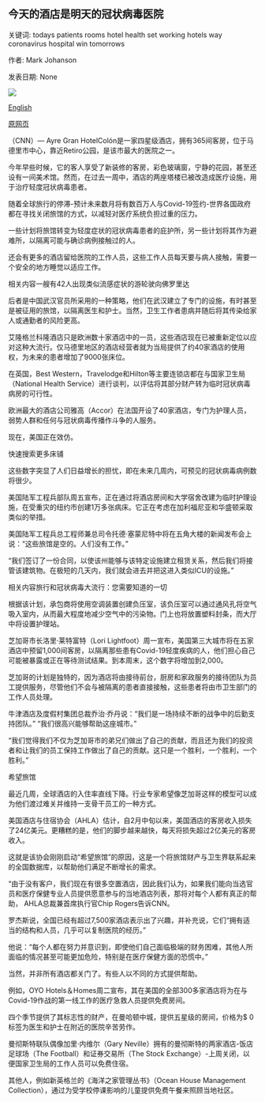 ## 今天的酒店是明天的冠状病毒医院

关键词: todays patients rooms hotel health set working hotels way coronavirus hospital win tomorrows

作者: Mark Johanson

发表日期: None

![](https://cdn.cnn.com/cnnnext/dam/assets/200325175411-four-seasons-midtown-restricted-super-tease.jpg)

[English](Today%27s%20hotel%20is%20tomorrow%27s%20coronavirus%20hospital.md)

[原网页](https://edition.cnn.com/travel/article/hotels-turned-hospitals-coronavirus/index.html)

（CNN）— Ayre Gran HotelColón是一家四星级酒店，拥有365间客房，位于马德里市中心，靠近Retiro公园，是该市最大的医院之一。

今年早些时候，它的客人享受了新装修的客房，彩色玻璃窗，宁静的花园，甚至还设有一间美术馆。然而，在过去一周中，酒店的两座塔楼已被改造成医疗设施，用于治疗轻度冠状病毒患者。

随着全球旅行的停滞-预计未来数月将有数百万人与Covid-19签约-世界各国政府都在寻找关闭旅馆的方式，以减轻对医疗系统负担过重的压力。

一些计划将旅馆转变为轻度症状的冠状病毒患者的庇护所，另一些计划将其作为避难所，以隔离可能与确诊病例接触过的人。

还会有更多的酒店留给医院的工作人员，这些工作人员每天要与病人接触，需要一个安全的地方睡觉以适应工作。

相关内容一艘有42人出现类似流感症状的游轮驶向佛罗里达

后者是中国武汉官员所采用的一种策略，他们在武汉建立了专门的设施，有时甚至是被征用的旅馆，以隔离医生和护士。当然，卫生工作者患病并随后将其传染给家人或通勤者的风险更高。

艾隆格兰科隆酒店只是欧洲数十家酒店中的一员，这些酒店现在已被重新定位以应对这种大流行。仅马德里地区的酒店经营者就为当局提供了约40家酒店的使用权，为未来的患者增加了9000张床位。

在英国，Best Western，Travelodge和Hilton等主要连锁店都在与国家卫生局（National Health Service）进行谈判，以评估将其部分财产转为临时冠状病毒病房的可行性。

欧洲最大的酒店公司雅高（Accor）在法国开设了40家酒店，专门为护理人员，弱势人群和任何与冠状病毒传播作斗争的人服务。

现在，美国正在效仿。

快速搜索更多床铺

这些数字突显了人们日益增长的担忧，即在未来几周内，可预见的冠状病毒病例数将很少。

美国陆军工程兵部队周五宣布，正在通过将酒店房间和大学宿舍改建为临时护理设施，在受重灾的纽约市创建1万多张病床。它正在考虑在加利福尼亚和华盛顿采取类似的举措。

美国陆军工程兵总工程师兼总司令托德·塞蒙尼特中将在五角大楼的新闻发布会上说：“这些旅馆是空的。人们没有工作。”

“我们签订了一份合同，以使该州能够与该特定设施建立租赁关系，然后我们将接管该建筑物。在极短的几天内，我们就会进去并把这进入类似ICU的设施。”

相关内容旅行和冠状病毒大流行：您需要知道的一切

根据该计划，承包商将使用空调装置创建负压室，该负压室可以通过通风孔将空气吸入室内，从而最大程度地减少空气中的污染物。门上也将放置塑料封条，而大厅中将设置护理站。

芝加哥市长洛里·莱特富特（Lori Lightfoot）周一宣布，美国第三大城市将在五家酒店中预留1,000间客房，以隔离那些患有Covid-19轻度疾病的人，他们担心自己可能被暴露或正在等待测试结果。到本周末，这个数字将增加到2,000。

芝加哥的计划是独特的，因为酒店将由接待前台，厨房和家政服务的接待团队为员工提供服务，尽管他们不会与被隔离的患者直接接触，这些患者将由市卫生部门的工作人员处理。

牛津酒店及度假村集团总裁乔治·乔丹说：“我们是一场持续不断的战争中的后勤支持团队。” “我们很高兴能够帮助这座城市。”

“我们觉得我们不仅为芝加哥市的弟兄们做出了自己的贡献，而且还为我们的投资者和让我们的员工保持工作做出了自己的贡献。这只是一个胜利，一个胜利，一个胜利。”

希望旅馆

最近几周，全球酒店的入住率直线下降。行业专家希望像芝加哥这样的模型可以成为他们渡过难关并维持一支骨干员工的一种方式。

美国酒店与住宿协会（AHLA）估计，自2月中旬以来，美国酒店的客房收入损失了24亿美元。更糟糕的是，他们的脚步越来越快，每天将损失超过2亿美元的客房收入。

这就是该协会刚刚启动“希望旅馆”的原因，这是一个将旅馆财产与卫生界联系起来的全国数据库，以帮助他们满足不断增长的需求。

“由于没有客户，我们现在有很多空置酒店，因此我们认为，如果我们能向当选官员和医疗保健专业人员提供愿意参与的当地酒店列表，那将对每个人都有真正的帮助， AHLA总裁兼首席执行官Chip Rogers告诉CNN。

罗杰斯说，全国已经有超过7,500家酒店表示出了兴趣，并补充说，它们“拥有适当的结构和人员，几乎可以复制医院的经历。”

他说：“每个人都在努力并意识到，即使他们自己面临极端的财务困难，其他人所面临的情况甚至可能更加危险，特别是在医疗保健方面的恐慌中。”

当然，并非所有酒店都关门了。有些人以不同的方式提供帮助。

例如，OYO Hotels＆Homes周二宣布，其在美国的全部300多家酒店将为在与Covid-19作战的第一线工作的医疗急救人员提供免费房间。

四个季节提供了其标志性的财产，在曼哈顿中城，提供五星级的房间，价格为$ 0标签为医生和护士在附近的医院辛苦劳作。

曼彻斯特联队偶像加里·内维尔（Gary Neville）拥有的曼彻斯特的两家酒店-饭店足球场（The Football）和证券交易所（The Stock Exchange）-上周关闭，以便国家卫生局的工作人员可以免费住宿。

其他人，例如新英格兰的《海洋之家管理丛书》（Ocean House Management Collection），通过为受学校停课影响的儿童提供免费午餐来照顾当地社区。